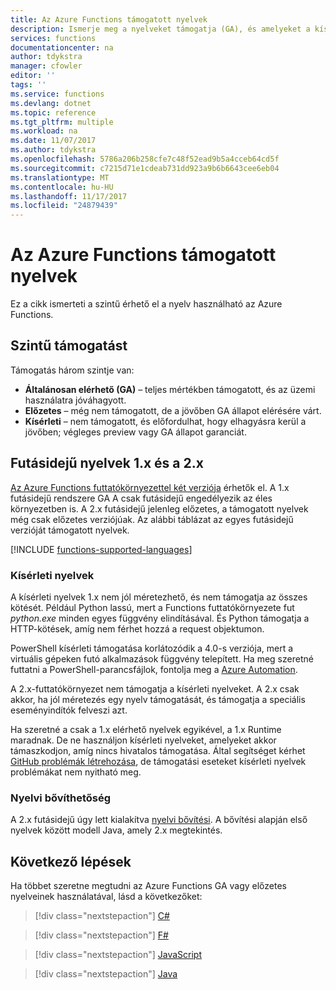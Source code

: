 ```yaml
---
title: Az Azure Functions támogatott nyelvek
description: Ismerje meg a nyelveket támogatja (GA), és amelyeket a kísérleti vagy a kép.
services: functions
documentationcenter: na
author: tdykstra
manager: cfowler
editor: ''
tags: ''
ms.service: functions
ms.devlang: dotnet
ms.topic: reference
ms.tgt_pltfrm: multiple
ms.workload: na
ms.date: 11/07/2017
ms.author: tdykstra
ms.openlocfilehash: 5786a206b258cfe7c48f52ead9b5a4cceb64cd5f
ms.sourcegitcommit: c7215d71e1cdeab731dd923a9b6b6643cee6eb04
ms.translationtype: MT
ms.contentlocale: hu-HU
ms.lasthandoff: 11/17/2017
ms.locfileid: "24879439"
---
```

# <a name="supported-languages-in-azure-functions"></a>Az Azure Functions támogatott nyelvek

Ez a cikk ismerteti a szintű érhető el a nyelv használható az Azure Functions.

## <a name="levels-of-support"></a>Szintű támogatást

Támogatás három szintje van:

* **Általánosan elérhető (GA)** – teljes mértékben támogatott, és az üzemi használatra jóváhagyott.
* **Előzetes** – még nem támogatott, de a jövőben GA állapot elérésére várt.
* **Kísérleti** – nem támogatott, és előfordulhat, hogy elhagyásra kerül a jövőben; végleges preview vagy GA állapot garanciát.

## <a name="languages-in-runtime-1x-and-2x"></a>Futásidejű nyelvek 1.x és a 2.x

[Az Azure Functions futtatókörnyezettel két verziója](functions-versions.md) érhetők el. A 1.x futásidejű rendszere GA A csak futásidejű engedélyezik az éles környezetben is. A 2.x futásidejű jelenleg előzetes, a támogatott nyelvek még csak előzetes verziójúak. Az alábbi táblázat az egyes futásidejű verzióját támogatott nyelvek.

[!INCLUDE [functions-supported-languages](../../includes/functions-supported-languages.md)]

### <a name="experimental-languages"></a>Kísérleti nyelvek

A kísérleti nyelvek 1.x nem jól méretezhető, és nem támogatja az összes kötését. Például Python lassú, mert a Functions futtatókörnyezete fut *python.exe* minden egyes függvény elindításával. És Python támogatja a HTTP-kötések, amíg nem férhet hozzá a request objektumon.

PowerShell kísérleti támogatása korlátozódik a 4.0-s verziója, mert a virtuális gépeken futó alkalmazások függvény telepített. Ha meg szeretné futtatni a PowerShell-parancsfájlok, fontolja meg a [Azure Automation](https://azure.microsoft.com/services/automation/).

A 2.x-futtatókörnyezet nem támogatja a kísérleti nyelveket. A 2.x csak akkor, ha jól méretezés egy nyelv támogatását, és támogatja a speciális eseményindítók felveszi azt.

Ha szeretné a csak a 1.x elérhető nyelvek egyikével, a 1.x Runtime maradnak. De ne használjon kísérleti nyelveket, amelyeket akkor támaszkodjon, amíg nincs hivatalos támogatása. Által segítséget kérhet [GitHub problémák létrehozása](https://github.com/Azure/azure-webjobs-sdk-script/issues), de támogatási eseteket kísérleti nyelvek problémákat nem nyitható meg. 

### <a name="language-extensibility"></a>Nyelvi bővíthetőség

A 2.x futásidejű úgy lett kialakítva [nyelvi bővítési](https://github.com/Azure/azure-webjobs-sdk-script/wiki/Language-Extensibility). A bővítési alapján első nyelvek között modell Java, amely 2.x megtekintés.

## <a name="next-steps"></a>Következő lépések

Ha többet szeretne megtudni az Azure Functions GA vagy előzetes nyelveinek használatával, lásd a következőket:

> [!div class="nextstepaction"]
> [C#](functions-reference-csharp.md)

> [!div class="nextstepaction"]
> [F#](functions-reference-fsharp.md)

> [!div class="nextstepaction"]
> [JavaScript](functions-reference-node.md)

> [!div class="nextstepaction"]
> [Java](functions-reference-java.md)